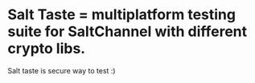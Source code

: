 Salt Taste = multiplatform testing suite for SaltChannel with different crypto libs.
===========================

Salt taste is secure way to test :)